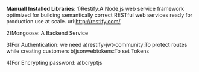 **Manuall Installed Libraries**:
1)Restify:A Node.js web service framework optimized for building semantically correct RESTful web services ready for production use at scale.
    url:http://restify.com/

2)Mongoose: A Backend Service

3)For Authentication: we need
        a)restify-jwt-community:To protect routes while creating customers
        b)jsonwebtokens:To set Tokens

4)For Encrypting password:
        a)bcryptjs
